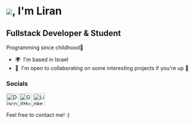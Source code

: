 ![](https://user-images.githubusercontent.com/18350557/176309783-0785949b-9127-417c-8b55-ab5a4333674e.gif), I'm Liran
=============================================================================================================================

Fullstack Developer & Student
-----------------------

Programming since childhood👴

* 🌍  I'm based in Israel
* 🤝  I'm open to collaborating on some interesting projects if you're up 🤫

### Socials

<p align="left" style="text-decoration: none;">
  <a href="https://discord.com/users/liranbar" target="_blank" rel="noreferrer">
    <img src="https://raw.githubusercontent.com/danielcranney/readme-generator/main/public/icons/socials/discord.svg" width="32" height="32" alt="Discord" />
  </a>
  <a href="https://www.github.com/LiranBratk" target="_blank" rel="noreferrer">
    <img src="https://raw.githubusercontent.com/danielcranney/readme-generator/main/public/icons/socials/github.svg" width="32" height="32" alt="GitHub" />
  </a>
  <a href="https://www.linkedin.com/in/liran-bratkov-5b13b3198/" target="_blank" rel="noreferrer">
    <img src="https://raw.githubusercontent.com/danielcranney/readme-generator/main/public/icons/socials/linkedin.svg" width="32" height="32" alt="LinkedIn" />
  </a>
</p>

Feel free to contact me! :\)
